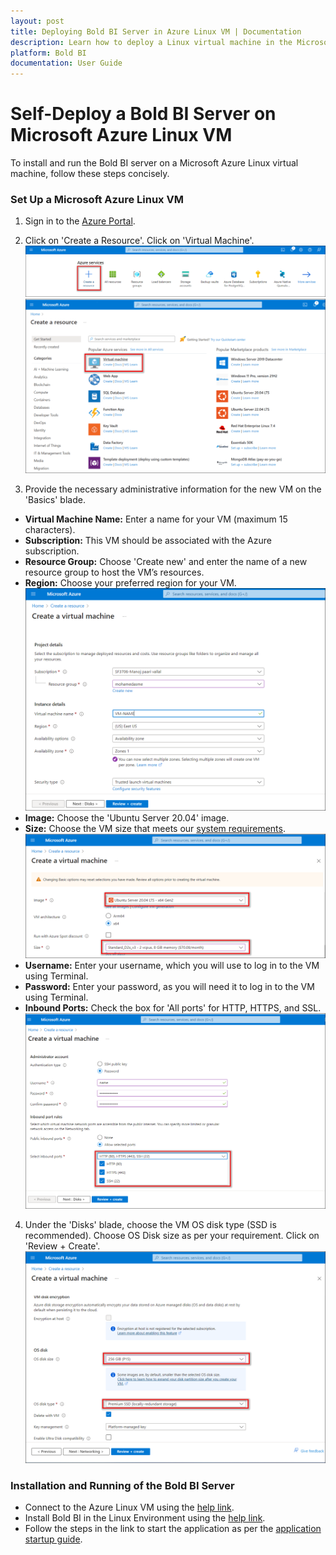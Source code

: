 ```yaml
---
layout: post
title: Deploying Bold BI Server in Azure Linux VM | Documentation
description: Learn how to deploy a Linux virtual machine in the Microsoft Azure portal and install the Bold BI server application on it.
platform: Bold BI
documentation: User Guide
---
```


# Self-Deploy a Bold BI Server on Microsoft Azure Linux VM

To install and run the Bold BI server on a Microsoft Azure Linux virtual machine, follow these steps concisely.

### Set Up a Microsoft Azure Linux VM

1. Sign in to the [Azure Portal](https://portal.azure.com/).

2. Click on 'Create a Resource'. Click on 'Virtual Machine'.
    ![Create Resource](images/azure-ubuntu-vm-create.png)
    ![Virtual Machine](images/azure-ubuntu-vm.png)

3. Provide the necessary administrative information for the new VM on the 'Basics' blade.
  - **Virtual Machine Name:** Enter a name for your VM (maximum 15 characters).
  - **Subscription:** This VM should be associated with the Azure subscription.
  - **Resource Group:** Choose 'Create new' and enter the name of a new resource group to host the VM’s resources.
  - **Region:** Choose your preferred region for your VM.
    ![Virtual Machine](images/azure-ubuntu-vm-value.png)
  - **Image:** Choose the 'Ubuntu Server 20.04' image.
  - **Size:** Choose the VM size that meets our [system requirements](https://help.boldbi.com/deploying-bold-bi/overview/#hardware-requirements).
    ![Virtual Machine](images/azure-ubuntu-vm-image.png)
  - **Username:** Enter your username, which you will use to log in to the VM using Terminal.
  - **Password:** Enter your password, as you will need it to log in to the VM using Terminal.
  - **Inbound Ports:** Check the box for 'All ports' for HTTP, HTTPS, and SSL.
    ![Virtual Machine](images/azure-ubuntu-vm-authentication.png)
4. Under the 'Disks' blade, choose the VM OS disk type (SSD is recommended). Choose OS Disk size as per your requirement. Click on 'Review + Create'.
    ![Virtual Machine](images/azure-ubuntu-vm-storage.png)


### Installation and Running of the Bold BI Server
- Connect to the Azure Linux VM using the [help link](https://learn.microsoft.com/en-us/azure/virtual-machines/linux-vm-connect?tabs=Windows).
- Install Bold BI in the Linux Environment using the [help link](https://help.boldbi.com/deploying-bold-bi/deploying-in-linux/installation-and-deployment/bold-bi-son-ubuntu/).
- Follow the steps in the link to start the application as per the [application startup guide](https://help.boldbi.com/application-startup/).